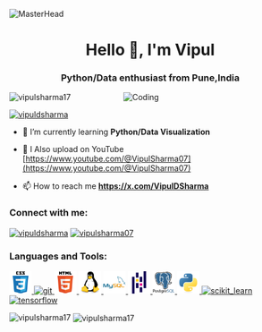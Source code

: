 ![MasterHead](https://user-images.githubusercontent.com/74038190/225813708-98b745f2-7d22-48cf-9150-083f1b00d6c9.gif)
<h1 align="center">Hello 👋, I'm Vipul</h1>
<h3 align="center">Python/Data enthusiast from Pune,India</h3>
<img align="right" alt="Coding" width="300" src="https://i.giphy.com/VTRUeNCbZECfhV9o7E.webp">

<p align="left"> <img src="https://komarev.com/ghpvc/?username=vipulsharma17&label=Profile%20views&color=0e75b6&style=flat" alt="vipulsharma17" /> </p>

<p align="left"> <a href="https://twitter.com/vipuldsharma" target="blank"><img src="https://img.shields.io/twitter/follow/vipuldsharma?logo=twitter&style=for-the-badge" alt="vipuldsharma" /></a> </p>

- 🌱 I’m currently learning **Python/Data Visualization**

- 📝 I Also upload on YouTube [https://www.youtube.com/@VipulSharma07](https://www.youtube.com/@VipulSharma07)

- 📫 How to reach me **https://x.com/VipulDSharma**

<h3 align="left">Connect with me:</h3>
<p align="left">
<a href="https://twitter.com/vipuldsharma" target="blank"><img align="center" src="https://raw.githubusercontent.com/rahuldkjain/github-profile-readme-generator/master/src/images/icons/Social/twitter.svg" alt="vipuldsharma" height="30" width="40" /></a>
<a href="https://www.youtube.com/c/vipulsharma07" target="blank"><img align="center" src="https://raw.githubusercontent.com/rahuldkjain/github-profile-readme-generator/master/src/images/icons/Social/youtube.svg" alt="vipulsharma07" height="30" width="40" /></a>
</p>

<h3 align="left">Languages and Tools:</h3>
<p align="left"> <a href="https://www.w3schools.com/css/" target="_blank" rel="noreferrer"> <img src="https://raw.githubusercontent.com/devicons/devicon/master/icons/css3/css3-original-wordmark.svg" alt="css3" width="40" height="40"/> </a> <a href="https://git-scm.com/" target="_blank" rel="noreferrer"> <img src="https://www.vectorlogo.zone/logos/git-scm/git-scm-icon.svg" alt="git" width="40" height="40"/> </a> <a href="https://www.w3.org/html/" target="_blank" rel="noreferrer"> <img src="https://raw.githubusercontent.com/devicons/devicon/master/icons/html5/html5-original-wordmark.svg" alt="html5" width="40" height="40"/> </a> <a href="https://www.linux.org/" target="_blank" rel="noreferrer"> <img src="https://raw.githubusercontent.com/devicons/devicon/master/icons/linux/linux-original.svg" alt="linux" width="40" height="40"/> </a> <a href="https://www.mysql.com/" target="_blank" rel="noreferrer"> <img src="https://raw.githubusercontent.com/devicons/devicon/master/icons/mysql/mysql-original-wordmark.svg" alt="mysql" width="40" height="40"/> </a> <a href="https://pandas.pydata.org/" target="_blank" rel="noreferrer"> <img src="https://raw.githubusercontent.com/devicons/devicon/2ae2a900d2f041da66e950e4d48052658d850630/icons/pandas/pandas-original.svg" alt="pandas" width="40" height="40"/> </a> <a href="https://www.postgresql.org" target="_blank" rel="noreferrer"> <img src="https://raw.githubusercontent.com/devicons/devicon/master/icons/postgresql/postgresql-original-wordmark.svg" alt="postgresql" width="40" height="40"/> </a> <a href="https://www.python.org" target="_blank" rel="noreferrer"> <img src="https://raw.githubusercontent.com/devicons/devicon/master/icons/python/python-original.svg" alt="python" width="40" height="40"/> </a> <a href="https://scikit-learn.org/" target="_blank" rel="noreferrer"> <img src="https://upload.wikimedia.org/wikipedia/commons/0/05/Scikit_learn_logo_small.svg" alt="scikit_learn" width="40" height="40"/> </a> <a href="https://www.tensorflow.org" target="_blank" rel="noreferrer"> <img src="https://www.vectorlogo.zone/logos/tensorflow/tensorflow-icon.svg" alt="tensorflow" width="40" height="40"/> </a> </p>

<p><img align="left" src="https://github-readme-stats.vercel.app/api/top-langs?username=vipulsharma17&show_icons=true&locale=en&layout=compact" alt="vipulsharma17" /></p>

<p>&nbsp;<img align="center" src="https://github-readme-stats.vercel.app/api?username=vipulsharma17&show_icons=true&locale=en" alt="vipulsharma17" /></p>
